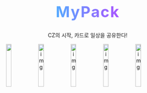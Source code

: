 <br/><br/><br/><br/><br/>

<div align=center>

<h1 style=" background-image: linear-gradient(
        to right, #0ff,#f0f);background-clip: text;
      -webkit-background-clip: text;
      color: transparent;   font-weight: bold; font-size: 2.5rem; letter-spacing: 2px">MyPack</h1>

<span style="font-weight: light;">CZ의 시작, 카드로 일상을 공유한다!</span>

<!-- <details>
<summary>Developer</summary>

## WEB

| <img src="https://avatars.githubusercontent.com/u/50818389?v=4" width="150px" /> | <img src="https://avatars.githubusercontent.com/u/63100352?v=4" width="150px" /> |
| :------------------------------------------------------------------------------: | :------------------------------------------------------------------------------: |
|                      [김재관](https://github.com/jaegwans)                       |                     [한슬희](https://github.com/hanseulhee)                      |

## IOS

| <img src="https://avatars.githubusercontent.com/u/72500673?v=4" width="150px" /> | <img src="https://avatars.githubusercontent.com/u/16567811?v=4" width="150px" /> |
| :------------------------------------------------------------------------------: | :------------------------------------------------------------------------------: |
|                       [김하은](https://github.com/hanni66)                       |                      [주동석](https://github.com/MojitoBar)                      |

## SERVER

| <img src="https://avatars.githubusercontent.com/u/37373826?v=4" width="150px" /> |
| :------------------------------------------------------------------------------: |
|                     [한현수](https://github.com/HanHyunsoo)                      |

</details> -->

<div style="width: 100%; height: 100%; display: flex; flex-direction: row; flex-wrap: wrap">

<img width="17%" src="https://github.com/My-Pack/.github/assets/63100352/47547383-75de-49bb-8772-59cb17dc8ac6" style="object-fit: cover" />

<img width="17%" alt="img" src="https://github.com/My-Pack/.github/assets/63100352/482410db-406b-4431-abc3-05c22563913a" style="object-fit: cover" />

<img width="17%" alt="img" src="https://github.com/My-Pack/.github/assets/63100352/02c9fd2b-bf06-43a1-b46a-337a4d8a47a0" style="object-fit: cover" />

<img width="17%" alt="img" src="https://github.com/My-Pack/.github/assets/63100352/99d51d81-628d-4cf8-90d8-62727c9be08f" style="object-fit: cover" />

<img width="17%" alt="img" src="https://github.com/My-Pack/.github/assets/63100352/a6927cae-36d5-447b-b49f-1f5c12c58afa" style="object-fit: cover" />

</div>
</div>
